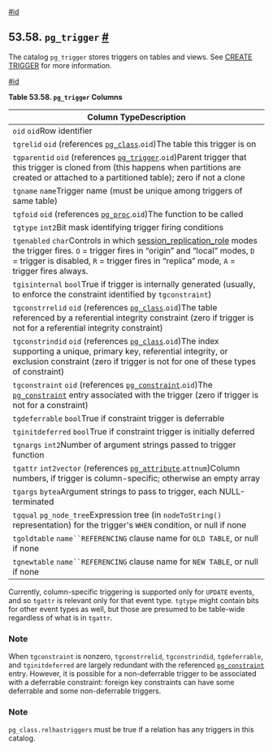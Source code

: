 [#id](#CATALOG-PG-TRIGGER)

## 53.58. `pg_trigger` [#](#CATALOG-PG-TRIGGER)

The catalog `pg_trigger` stores triggers on tables and views. See [CREATE TRIGGER](sql-createtrigger) for more information.

[#id](#id-1.10.4.60.4)

**Table 53.58. `pg_trigger` Columns**

| Column TypeDescription                                                                                                                                                                                                                                                                       |
| -------------------------------------------------------------------------------------------------------------------------------------------------------------------------------------------------------------------------------------------------------------------------------------------- |
| `oid` `oid`Row identifier                                                                                                                                                                                                                                                                    |
| `tgrelid` `oid` (references [`pg_class`](catalog-pg-class).`oid`)The table this trigger is on                                                                                                                                                                                                |
| `tgparentid` `oid` (references [`pg_trigger`](catalog-pg-trigger).`oid`)Parent trigger that this trigger is cloned from (this happens when partitions are created or attached to a partitioned table); zero if not a clone                                                                   |
| `tgname` `name`Trigger name (must be unique among triggers of same table)                                                                                                                                                                                                                    |
| `tgfoid` `oid` (references [`pg_proc`](catalog-pg-proc).`oid`)The function to be called                                                                                                                                                                                                      |
| `tgtype` `int2`Bit mask identifying trigger firing conditions                                                                                                                                                                                                                                |
| `tgenabled` `char`Controls in which [session_replication_role](runtime-config-client#GUC-SESSION-REPLICATION-ROLE) modes the trigger fires. `O` = trigger fires in “origin” and “local” modes, `D` = trigger is disabled, `R` = trigger fires in “replica” mode, `A` = trigger fires always. |
| `tgisinternal` `bool`True if trigger is internally generated (usually, to enforce the constraint identified by `tgconstraint`)                                                                                                                                                               |
| `tgconstrrelid` `oid` (references [`pg_class`](catalog-pg-class).`oid`)The table referenced by a referential integrity constraint (zero if trigger is not for a referential integrity constraint)                                                                                            |
| `tgconstrindid` `oid` (references [`pg_class`](catalog-pg-class).`oid`)The index supporting a unique, primary key, referential integrity, or exclusion constraint (zero if trigger is not for one of these types of constraint)                                                              |
| `tgconstraint` `oid` (references [`pg_constraint`](catalog-pg-constraint).`oid`)The [`pg_constraint`](catalog-pg-constraint) entry associated with the trigger (zero if trigger is not for a constraint)                                                                                     |
| `tgdeferrable` `bool`True if constraint trigger is deferrable                                                                                                                                                                                                                                |
| `tginitdeferred` `bool`True if constraint trigger is initially deferred                                                                                                                                                                                                                      |
| `tgnargs` `int2`Number of argument strings passed to trigger function                                                                                                                                                                                                                        |
| `tgattr` `int2vector` (references [`pg_attribute`](catalog-pg-attribute).`attnum`)Column numbers, if trigger is column-specific; otherwise an empty array                                                                                                                                    |
| `tgargs` `bytea`Argument strings to pass to trigger, each NULL-terminated                                                                                                                                                                                                                    |
| `tgqual` `pg_node_tree`Expression tree (in `nodeToString()` representation) for the trigger's `WHEN` condition, or null if none                                                                                                                                                              |
| `tgoldtable` `name``REFERENCING` clause name for `OLD TABLE`, or null if none                                                                                                                                                                                                                |
| `tgnewtable` `name``REFERENCING` clause name for `NEW TABLE`, or null if none                                                                                                                                                                                                                |

Currently, column-specific triggering is supported only for `UPDATE` events, and so `tgattr` is relevant only for that event type. `tgtype` might contain bits for other event types as well, but those are presumed to be table-wide regardless of what is in `tgattr`.

### Note

When `tgconstraint` is nonzero, `tgconstrrelid`, `tgconstrindid`, `tgdeferrable`, and `tginitdeferred` are largely redundant with the referenced [`pg_constraint`](catalog-pg-constraint) entry. However, it is possible for a non-deferrable trigger to be associated with a deferrable constraint: foreign key constraints can have some deferrable and some non-deferrable triggers.

### Note

`pg_class.relhastriggers` must be true if a relation has any triggers in this catalog.
